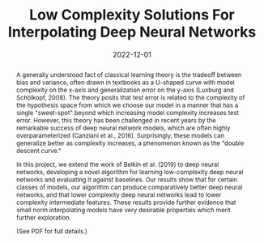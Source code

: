 ---
title: "Low Complexity Solutions For Interpolating Deep Neural Networks"
collection: publications
category: manuscripts
permalink: /publication/2024-12-01-6-867-final-project
excerpt: 'Presents low complexity solutions for interpolating deep neural networks, including a novel algorithm and empirical results.'
date: 2022-12-01
venue: 'CSAIL, MIT'
paperurl: '/files/6.867-Final-Project-Document.pdf'
citation: 'Vogelbaum, E. H., Chowdhuri, R., & McManus, M. (2023). &quot;Low Complexity Solutions For Interpolating Deep Neural Networks.&quot; <i>CSAIL, MIT</i>.'
abstract: |
  A generally understood fact of classical learning theory is the tradeoff between bias and variance, often drawn in textbooks as a U-shaped curve with model complexity on the x-axis and generalization error on the y-axis (Luxburg and Schölkopf, 2008). The theory posits that test error is related to the complexity of the hypothesis space from which we choose our model in a manner that has a single "sweet-spot" beyond which increasing model complexity increases test error. However, this theory has been challenged in recent years by the remarkable success of deep neural network models, which are often highly overparameterized (Canziani et al., 2016). Surprisingly, these models can generalize better as complexity increases, a phenomenon known as the "double descent curve."

  In this project, we extend the work of Belkin et al. (2019) to deep neural networks, developing a novel algorithm for learning low-complexity deep neural networks and evaluating it against baselines. Our results show that for certain classes of models, our algorithm can produce comparatively better deep neural networks, and that lower complexity deep neural networks lead to lower complexity intermediate features. These results provide further evidence that small norm interpolating models have very desirable properties which merit further exploration.

  (See PDF for full details.)
--- 